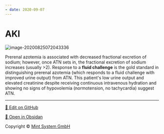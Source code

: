 ```yaml
---
- date: 2020-09-07
---
```


# AKI

<!-- AKI types, mechanisms, BUN/Cr, FENA, osm, UA shows -->

![image-20200825072043336](https://photos.thisispiggy.com/file/wikiFiles/image-20200825072043336.png)

<!-- how to distinguish between prerenal azotemia and ATN -->

Prerenal azotemia is associated with decreased fractional excretion of sodium; however, once ATN sets in, the fractional excretion of sodium increases (usually >2).  Response to a **fluid challenge** is the gold standard in distinguishing prerenal azotemia (which responds to a fluid challenge with improved urine output) from ATN.  This patient's low urine output and elevated creatinine despite receiving continuous intravenous hydration and showing no signs of hypovolemia (normotension, no tachycardia) suggest ATN.


<hr>

[📝 Edit on GitHub](https://github.com/Mint-System/Knowledge/blob/master/AKI.md)

[📂 Open in Obsidan](obsidian://open?vault=Knowledge%20Mint%20System&file=AKI.md ':target=_self')

<footer>Copyright © <a href="https://www.mint-system.ch/">Mint System GmbH</a></footer>